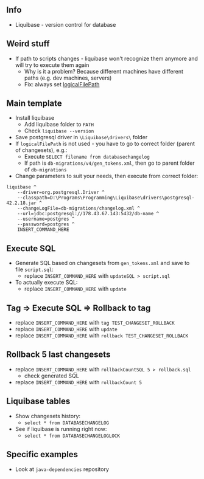 ## Info
* Liquibase - version control for database

## Weird stuff
* If path to scripts changes - liquibase won't recognize them anymore and will try to execute them again
    * Why is it a problem? Because different machines have different paths (e.g. dev machines, servers) 
    * Fix: always set [logicalFilePath](https://stackoverflow.com/questions/19959755/liquibase-how-to-disable-filename-column-check)

## Main template
* Install liquibase
    * Add liquibase folder to `PATH`
    * Check `liquibase --version`
* Save postgresql driver in `\Liquibase\drivers\` folder
* If `logicalFilePath` is not used - you have to go to correct folder (parent of changesets), e.g.:
    * Execute `SELECT filename from databasechangelog`
    * If path is `db-migrations/v4/gen_tokens.xml`, then go to parent folder of `db-migrations`
* Change parameters to suit your needs, then execute from correct folder:
```
liquibase ^
    --driver=org.postgresql.Driver ^
    --classpath=D:\Programs\Programming\Liquibase\drivers\postgresql-42.2.18.jar ^
    --changeLogFile=db-migrations/changelog.xml ^
    --url=jdbc:postgresql://178.43.67.143:5432/db-name ^
    --username=postgres ^
    --password=postgres ^
    INSERT_COMMAND_HERE
```

## Execute SQL
* Generate SQL based on changesets from `gen_tokens.xml` and save to file `script.sql`:
    * replace `INSERT_COMMAND_HERE` with `updateSQL > script.sql`
* To actually execute SQL:
    * replace `INSERT_COMMAND_HERE` with `update`

## Tag => Execute SQL => Rollback to tag
* replace `INSERT_COMMAND_HERE` with `tag TEST_CHANGESET_ROLLBACK`
* replace `INSERT_COMMAND_HERE` with `update`
* replace `INSERT_COMMAND_HERE` with `rollback TEST_CHANGESET_ROLLBACK`

## Rollback 5 last changesets
* replace `INSERT_COMMAND_HERE` with `rollbackCountSQL 5 > rollback.sql`
    * check generated SQL
* replace `INSERT_COMMAND_HERE` with `rollbackCount 5`

## Liquibase tables
* Show changesets history:
    * `select * from DATABASECHANGELOG`
* See if liquibase is running right now:
    * `select * from DATABASECHANGELOGLOCK`

## Specific examples
* Look at `java-dependencies` repository